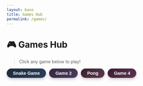 ```yaml
---
layout: base
title: Games Hub
permalink: /games/
---
```


# 🎮 Games Hub

> Click any game below to play!

<div style="display: flex; flex-wrap: wrap; gap: 10px;">

  <button class="btn-md btn-rounded btn-gameblue" onclick="window.location.href='/SyntaxTerrors/snake/'">
    Snake Game
  </button>

  <button class="btn-md btn-rounded btn-gamepurple" onclick="window.location.href='/game2'">
    Game 2
  </button>

  <button class="btn-md btn-rounded btn-gamepink" onclick="window.location.href='/SyntaxTerrors/pong'">
    Pong
  </button>

  <button class="btn-md btn-rounded btn-gamemagenta" onclick="window.location.href='/SyntaxTerrors/cookie-clicker-game/'">
    Game 4
  </button>

</div>

<style>
/* size and style */
.btn-md {
  padding: 7px 20px;
  font-size: 0.9rem;
  font-weight: bold;
  color: white;
  border-radius: 2.5rem;
  border: none;
  cursor: pointer;
  transition: transform 0.2s ease, box-shadow 0.2s ease;
}

/* Muted game button colors */
.btn-gameblue {
  background: linear-gradient(135deg, #1e2b3d, #2c3d5a);
  box-shadow: 0 4px 10px rgba(44, 61, 90, 0.3);
}
.btn-gamepurple {
  background: linear-gradient(135deg, #332841, #4a3b5f);
  box-shadow: 0 4px 10px rgba(74, 59, 95, 0.3);
}
.btn-gamepink {
  background: linear-gradient(135deg, #3a1f2d, #5a3a4c);
  box-shadow: 0 4px 10px rgba(90, 58, 76, 0.3);
}
.btn-gamemagenta {
  background: linear-gradient(135deg, #3c1a34, #5d3750);
  box-shadow: 0 4px 10px rgba(93, 55, 80, 0.3);
}

/* Hover effects */
.btn-gameblue:hover {
  transform: scale(1.07);
  box-shadow: 0 6px 14px rgba(44, 61, 90, 0.45);
}
.btn-gamepurple:hover {
  transform: scale(1.07);
  box-shadow: 0 6px 14px rgba(74, 59, 95, 0.45);
}
.btn-gamepink:hover {
  transform: scale(1.07);
  box-shadow: 0 6px 14px rgba(90, 58, 76, 0.45);
}
.btn-gamemagenta:hover {
  transform: scale(1.07);
  box-shadow: 0 6px 14px rgba(93, 55, 80, 0.45);
}
</style>
